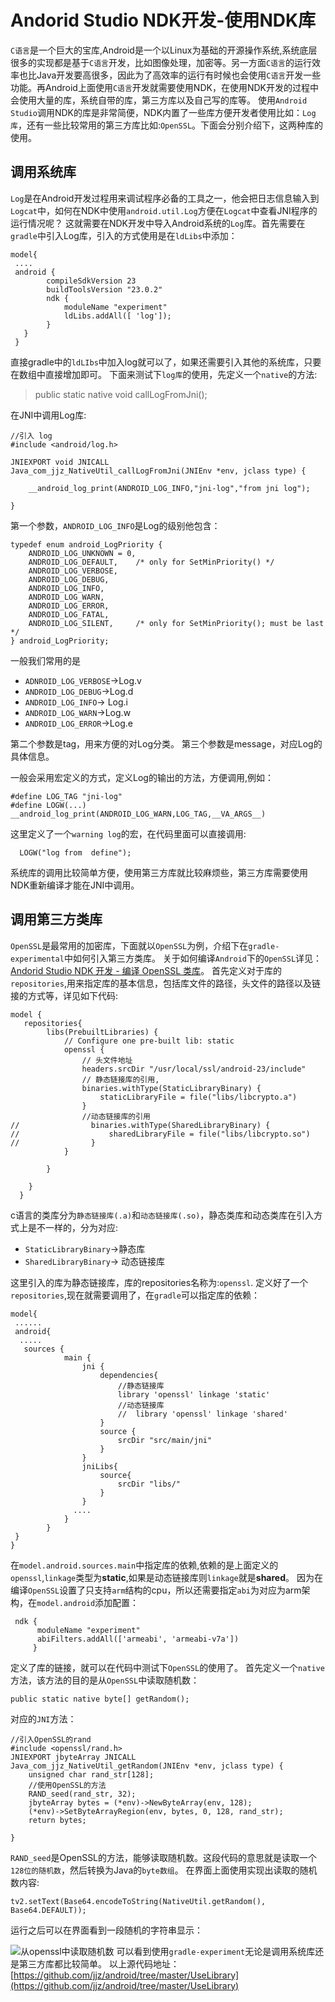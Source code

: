 # Andorid Studio NDK开发-使用NDK库
`C语言`是一个巨大的宝库,Android是一个以Linux为基础的开源操作系统,系统底层很多的实现都是基于`C语言`开发，比如图像处理，加密等。另一方面`C语言`的运行效率也比Java开发要高很多，因此为了高效率的运行有时候也会使用`C语言`开发一些功能。再Android上面使用`C语言`开发就需要使用NDK，在使用NDK开发的过程中会使用大量的库，系统自带的库，第三方库以及自己写的库等。
使用`Android Studio`调用NDK的库是非常简便，NDK内置了一些库方便开发者使用比如：`Log库`，还有一些比较常用的第三方库比如:`OpenSSL`。下面会分别介绍下，这两种库的使用。

## 调用系统库
`Log`是在Android开发过程用来调试程序必备的工具之一，他会把日志信息输入到`Logcat`中，如何在NDK中使用`android.util.Log`方便在`Logcat`中查看JNI程序的运行情况呢？
这就需要在NDK开发中导入Android系统的`Log`库。首先需要在`gradle`中引入Log库，引入的方式使用是在`ldLibs`中添加：
```
model{
 ....
 android {
        compileSdkVersion 23
        buildToolsVersion "23.0.2"
        ndk {
            moduleName "experiment"    
            ldLibs.addAll([ 'log']);
        }
   }
 }
```
直接gradle中的`ldLIbs`中加入log就可以了，如果还需要引入其他的系统库，只要在数组中直接增加即可。
下面来测试下`log库`的使用，先定义一个`native`的方法:
>public static native void callLogFromJni();

在JNI中调用Log库:
```
//引入 log
#include <android/log.h>

JNIEXPORT void JNICALL
Java_com_jjz_NativeUtil_callLogFromJni(JNIEnv *env, jclass type) {

    __android_log_print(ANDROID_LOG_INFO,"jni-log","from jni log");

}
```
第一个参数，`ANDROID_LOG_INFO`是Log的级别他包含：
```
typedef enum android_LogPriority {
    ANDROID_LOG_UNKNOWN = 0,
    ANDROID_LOG_DEFAULT,    /* only for SetMinPriority() */
    ANDROID_LOG_VERBOSE,
    ANDROID_LOG_DEBUG,
    ANDROID_LOG_INFO,
    ANDROID_LOG_WARN,
    ANDROID_LOG_ERROR,
    ANDROID_LOG_FATAL,
    ANDROID_LOG_SILENT,     /* only for SetMinPriority(); must be last */
} android_LogPriority;
```
一般我们常用的是
* `ADNROID_LOG_VERBOSE`->Log.v
* `ANDROID_LOG_DEBUG`->Log.d
* `ANDROID_LOG_INFO`-> Log.i
* `ANDROID_LOG_WARN`->Log.w
* `ANDROID_LOG_ERROR`->Log.e

第二个参数是tag，用来方便的对Log分类。
第三个参数是message，对应Log的具体信息。

一般会采用宏定义的方式，定义Log的输出的方法，方便调用,例如：
```
#define LOG_TAG "jni-log"
#define LOGW(...)  __android_log_print(ANDROID_LOG_WARN,LOG_TAG,__VA_ARGS__)

```
这里定义了一个`warning log`的宏，在代码里面可以直接调用:
```
  LOGW("log from  define");
```
系统库的调用比较简单方便，使用第三方库就比较麻烦些，第三方库需要使用NDK重新编译才能在JNI中调用。
## 调用第三方类库
`OpenSSL`是最常用的加密库，下面就以`OpenSSL`为例，介绍下在`gradle-experimental`中如何引入第三方类库。
关于如何编译`Android`下的`OpenSSL`详见：[Andorid Studio NDK 开发 - 编译 OpenSSL 类库](https://juejin.im/post/58dc5be1a0bb9f0069d17c1f)。
首先定义对于库的`repositories`,用来指定库的基本信息，包括库文件的路径，头文件的路径以及链接的方式等，详见如下代码:
```
model {
   repositories{
        libs(PrebuiltLibraries) {
            // Configure one pre-built lib: static
            openssl {
                // 头文件地址
                headers.srcDir "/usr/local/ssl/android-23/include"
                // 静态链接库的引用,
                binaries.withType(StaticLibraryBinary) {
                    staticLibraryFile = file("libs/libcrypto.a")
                }
                //动态链接库的引用
//                binaries.withType(SharedLibraryBinary) {
//                    sharedLibraryFile = file("libs/libcrypto.so")
//                }
            }

        }

    }
  }
```
c语言的类库分为`静态链接库(.a)`和`动态链接库(.so)`，静态类库和动态类库在引入方式上是不一样的，分为对应:
* `StaticLibraryBinary`->静态库
* `SharedLibraryBinary`-> 动态链接库

这里引入的库为静态链接库，库的repositories名称为:`openssl`.
定义好了一个`repositories`,现在就需要调用了，在`gradle`可以指定库的依赖：
```
model{
 ......
 android{
  .....
   sources {
            main {
                jni {
                    dependencies{
                        //静态链接库
                        library 'openssl' linkage 'static'
                        //动态链接库
                        //  library 'openssl' linkage 'shared'
                    }
                    source {
                        srcDir "src/main/jni"
                    }
                }
                jniLibs{
                    source{
                        srcDir "libs/"
                    }
                }
              ....
            }
        }
 }
}
```
在`model.android.sources.main`中指定库的依赖,依赖的是上面定义的`openssl`,`linkage`类型为**static**,如果是动态链接库则`linkage`就是**shared**。
因为在编译`OpenSSL`设置了只支持`arm`结构的cpu，所以还需要指定`abi`为对应为arm架构，在`model.android`添加配置：
```
 ndk {
      moduleName "experiment"
      abiFilters.addAll(['armeabi', 'armeabi-v7a'])      
     }
```
定义了库的链接，就可以在代码中测试下`OpenSSL`的使用了。
首先定义一个`native`方法，该方法的目的是从`OpenSSL`中读取随机数：
```
public static native byte[] getRandom();
```

对应的`JNI`方法：
```
//引入OpenSSL的rand
#include <openssl/rand.h>
JNIEXPORT jbyteArray JNICALL
Java_com_jjz_NativeUtil_getRandom(JNIEnv *env, jclass type) {
    unsigned char rand_str[128];
    //使用OpenSSL的方法
    RAND_seed(rand_str, 32);
    jbyteArray bytes = (*env)->NewByteArray(env, 128);
    (*env)->SetByteArrayRegion(env, bytes, 0, 128, rand_str);
    return bytes;

}
```
`RAND_seed`是OpenSSL的方法，能够读取随机数。这段代码的意思就是读取一个`128位的随机数`，然后转换为Java的`byte数组`。
在界面上面使用实现出读取的随机数内容:
```
tv2.setText(Base64.encodeToString(NativeUtil.getRandom(), Base64.DEFAULT));
```
运行之后可以在界面看到一段随机的字符串显示：

![从openssl中读取随机数](http://upload-images.jianshu.io/upload_images/22188-555b303770d83872.png?imageMogr2/auto-orient/strip%7CimageView2/2/w/1240)
可以看到使用`gradle-experiment`无论是调用系统库还是第三方库都比较简单。
以上源代码地址：[https://github.com/jjz/android/tree/master/UseLibrary](https://github.com/jjz/android/tree/master/UseLibrary)


